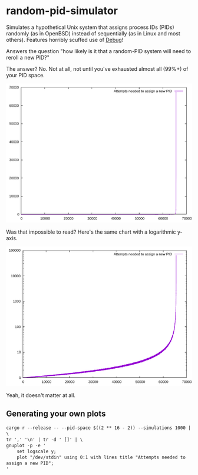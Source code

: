 # random-pid-simulator

Simulates a hypothetical Unix system that assigns process IDs (PIDs) randomly
(as in OpenBSD) instead of sequentially (as in Linux and most others). Features
horribly scuffed use of [Debug](https://doc.rust-lang.org/std/fmt/trait.Debug.html)!

Answers the question "how likely is it that a random-PID system will need to
reroll a new PID?"

The answer? No. Not at all, not until you've exhausted almost all (99%+) of your
PID space.

![](rerolls-per-new-pid-linear.png)

Was that impossible to read? Here's the same chart with a logarithmic y-axis.

![](rerolls-per-new-pid-log.png)

Yeah, it doesn't matter at all.

## Generating your own plots

```
cargo r --release -- --pid-space $((2 ** 16 - 2)) --simulations 1000 | \
tr ',' '\n' | tr -d ' []' | \
gnuplot -p -e '
    set logscale y; 
    plot "/dev/stdin" using 0:1 with lines title "Attempts needed to assign a new PID";
'
```
